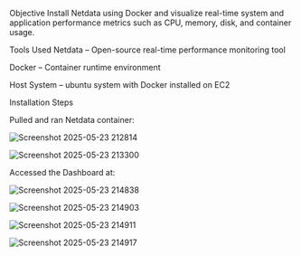  Objective
Install Netdata using Docker and visualize real-time system and application performance metrics such as CPU, memory, disk, and container usage.

Tools Used
Netdata – Open-source real-time performance monitoring tool

Docker – Container runtime environment

Host System – ubuntu system with Docker installed on EC2

Installation Steps

Pulled and ran Netdata container:

![Screenshot 2025-05-23 212814](https://github.com/user-attachments/assets/9c90a252-a4cb-4d9e-a01b-6bcc2b4f5059)

![Screenshot 2025-05-23 213300](https://github.com/user-attachments/assets/f47374ab-317c-473d-8362-4a9abd116add)

Accessed the Dashboard at:

![Screenshot 2025-05-23 214838](https://github.com/user-attachments/assets/6ebc5cb0-f953-4a13-ba44-816e8fd4ef76)

![Screenshot 2025-05-23 214903](https://github.com/user-attachments/assets/ba50f1ac-0eab-482d-9942-7845197045ce)

![Screenshot 2025-05-23 214911](https://github.com/user-attachments/assets/d4696ea3-f1e0-4b31-908d-4c413dfcbc9c)

![Screenshot 2025-05-23 214917](https://github.com/user-attachments/assets/6d0b51b5-520c-4f7b-ad17-89ac8483ddf0)

